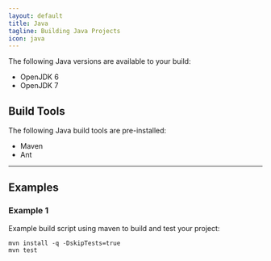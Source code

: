 ```yaml
---
layout: default
title: Java
tagline: Building Java Projects
icon: java
---
```


The following Java versions are available to your build:

 * OpenJDK 6
 * OpenJDK 7

## Build Tools

The following Java build tools are pre-installed:

* Maven
* Ant

--------------------------------------------------------------------------------

## Examples

### Example 1

Example build script using maven to build and test your project:

```
mvn install -q -DskipTests=true
mvn test
```
